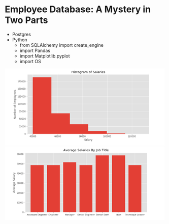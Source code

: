 # Employee Database: A Mystery in Two Parts
* Postgres
* Python
  * from SQLAlchemy import create_engine
  * import Pandas
  * import Matplotlib.pyplot
  * import OS

![](SQL%20Challenge/Screen%20Shot%202020-02-26%20at%206.38.49%20PM.png)
![](SQL%20Challenge/Screen%20Shot%202020-02-26%20at%206.39.04%20PM.png)
